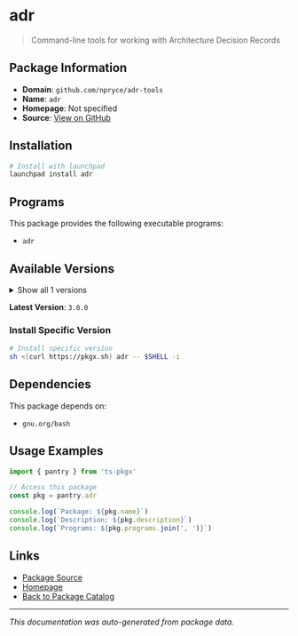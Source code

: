 # adr

> Command-line tools for working with Architecture Decision Records

## Package Information

- **Domain**: `github.com/npryce/adr-tools`
- **Name**: `adr`
- **Homepage**: Not specified
- **Source**: [View on GitHub](https://github.com/pkgxdev/pantry/tree/main/projects/github.com/npryce/adr-tools/package.yml)

## Installation

```bash
# Install with launchpad
launchpad install adr
```

## Programs

This package provides the following executable programs:

- `adr`

## Available Versions

<details>
<summary>Show all 1 versions</summary>

- `3.0.0`

</details>

**Latest Version**: `3.0.0`

### Install Specific Version

```bash
# Install specific version
sh <(curl https://pkgx.sh) adr -- $SHELL -i
```

## Dependencies

This package depends on:

- `gnu.org/bash`

## Usage Examples

```typescript
import { pantry } from 'ts-pkgx'

// Access this package
const pkg = pantry.adr

console.log(`Package: ${pkg.name}`)
console.log(`Description: ${pkg.description}`)
console.log(`Programs: ${pkg.programs.join(', ')}`)
```

## Links

- [Package Source](https://github.com/pkgxdev/pantry/tree/main/projects/github.com/npryce/adr-tools/package.yml)
- [Homepage](#)
- [Back to Package Catalog](../package-catalog.md)

---

*This documentation was auto-generated from package data.*

